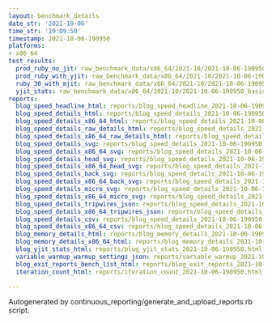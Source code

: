 ```yaml
---
layout: benchmark_details
date_str: '2021-10-06'
time_str: '19:09:50'
timestamp: 2021-10-06-190950
platforms:
- x86_64
test_results:
  prod_ruby_no_jit: raw_benchmark_data/x86_64/2021-10/2021-10-06-190950_basic_benchmark_prod_ruby_no_jit.json
  prod_ruby_with_yjit: raw_benchmark_data/x86_64/2021-10/2021-10-06-190950_basic_benchmark_prod_ruby_with_yjit.json
  ruby_30_with_mjit: raw_benchmark_data/x86_64/2021-10/2021-10-06-190950_basic_benchmark_ruby_30_with_mjit.json
  yjit_stats: raw_benchmark_data/x86_64/2021-10/2021-10-06-190950_basic_benchmark_yjit_stats.json
reports:
  blog_speed_headline_html: reports/blog_speed_headline_2021-10-06-190950.html
  blog_speed_details_html: reports/blog_speed_details_2021-10-06-190950.html
  blog_speed_details_x86_64_html: reports/blog_speed_details_2021-10-06-190950.x86_64.html
  blog_speed_details_raw_details_html: reports/blog_speed_details_2021-10-06-190950.raw_details.html
  blog_speed_details_x86_64_raw_details_html: reports/blog_speed_details_2021-10-06-190950.x86_64.raw_details.html
  blog_speed_details_svg: reports/blog_speed_details_2021-10-06-190950.svg
  blog_speed_details_x86_64_svg: reports/blog_speed_details_2021-10-06-190950.x86_64.svg
  blog_speed_details_head_svg: reports/blog_speed_details_2021-10-06-190950.head.svg
  blog_speed_details_x86_64_head_svg: reports/blog_speed_details_2021-10-06-190950.x86_64.head.svg
  blog_speed_details_back_svg: reports/blog_speed_details_2021-10-06-190950.back.svg
  blog_speed_details_x86_64_back_svg: reports/blog_speed_details_2021-10-06-190950.x86_64.back.svg
  blog_speed_details_micro_svg: reports/blog_speed_details_2021-10-06-190950.micro.svg
  blog_speed_details_x86_64_micro_svg: reports/blog_speed_details_2021-10-06-190950.x86_64.micro.svg
  blog_speed_details_tripwires_json: reports/blog_speed_details_2021-10-06-190950.tripwires.json
  blog_speed_details_x86_64_tripwires_json: reports/blog_speed_details_2021-10-06-190950.x86_64.tripwires.json
  blog_speed_details_csv: reports/blog_speed_details_2021-10-06-190950.csv
  blog_speed_details_x86_64_csv: reports/blog_speed_details_2021-10-06-190950.x86_64.csv
  blog_memory_details_html: reports/blog_memory_details_2021-10-06-190950.html
  blog_memory_details_x86_64_html: reports/blog_memory_details_2021-10-06-190950.x86_64.html
  blog_yjit_stats_html: reports/blog_yjit_stats_2021-10-06-190950.html
  variable_warmup_warmup_settings_json: reports/variable_warmup_2021-10-06-190950.warmup_settings.json
  blog_exit_reports_bench_list_html: reports/blog_exit_reports_2021-10-06-190950.bench_list.html
  iteration_count_html: reports/iteration_count_2021-10-06-190950.html

---
```

Autogenerated by continuous_reporting/generate_and_upload_reports.rb script.
